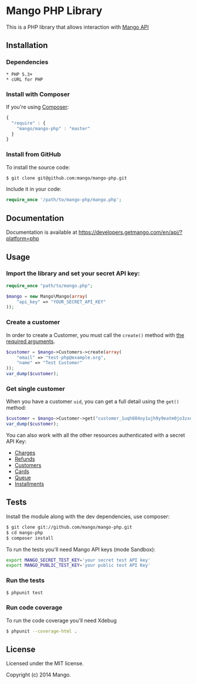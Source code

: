 # Mango PHP Library

This is a PHP library that allows interaction with [Mango API](https://developers.getmango.com/en/api/?platform=php)

## Installation

### Dependencies

    * PHP 5.3+
    * cURL for PHP

### Install with Composer

If you're using [Composer](https://github.com/composer/composer):

```javascript
{
  "require" : {
    "mango/mango-php" : "master"
  }
}
```

### Install from GitHub

To install the source code:

```bash
$ git clone git@github.com:mango/mango-php.git
```

Include it in your code:

```php
require_once '/path/to/mango-php/mango.php';
```

## Documentation
Documentation is available at https://developers.getmango.com/en/api/?platform=php

## Usage

### Import the library and set your secret API key:
```php
require_once "path/to/mango.php";

$mango = new Mango\Mango(array(
    "api_key" => "YOUR_SECRET_API_KEY"
));
```

### Create a customer
In order to create a Customer, you must call the `create()` method with [the required arguments](https://developers.getmango.com/en/api/charges/?platform=php#arguments).

```php
$customer = $mango->Customers->create(array(
    "email" => "test-php@example.org",
    "name" => "Test Customer"
));
var_dump($customer);
```

### Get single customer
When you have a customer `uid`, you can get a full detail using the `get()` method:

```php
$customer = $mango->Customer->get("customer_1uqh884oy1ujh9y9eatm0jo3zxu0rm2s");
var_dump($customer);
```

You can also work with all the other resources authenticated with a secret API Key:
- [Charges](https://developers.getmango.com/en/api/charges/?platform=php)
- [Refunds](https://developers.getmango.com/en/api/refunds/?platform=php)
- [Customers](https://developers.getmango.com/en/api/customers/?platform=php)
- [Cards](https://developers.getmango.com/en/api/cards/?platform=php)
- [Queue](https://developers.getmango.com/en/api/queue/?platform=php)
- [Installments](https://developers.getmango.com/en/api/installments/?platform=php)

## Tests

Install the module along with the dev dependencies, use composer:
```bash
$ git clone git://github.com/mango/mango-php.git
$ cd mango-php
$ composer install
```

To run the tests you'll need Mango API keys (mode Sandbox):
```bash
export MANGO_SECRET_TEST_KEY='your secret test API key'
export MANGO_PUBLIC_TEST_KEY='your public test API Key'
```

### Run the tests
```bash
$ phpunit test
```

### Run code coverage
To run the code coverage you'll need Xdebug

```bash
$ phpunit --coverage-html .
```

## License
Licensed under the MIT license.

Copyright (c) 2014 Mango.
